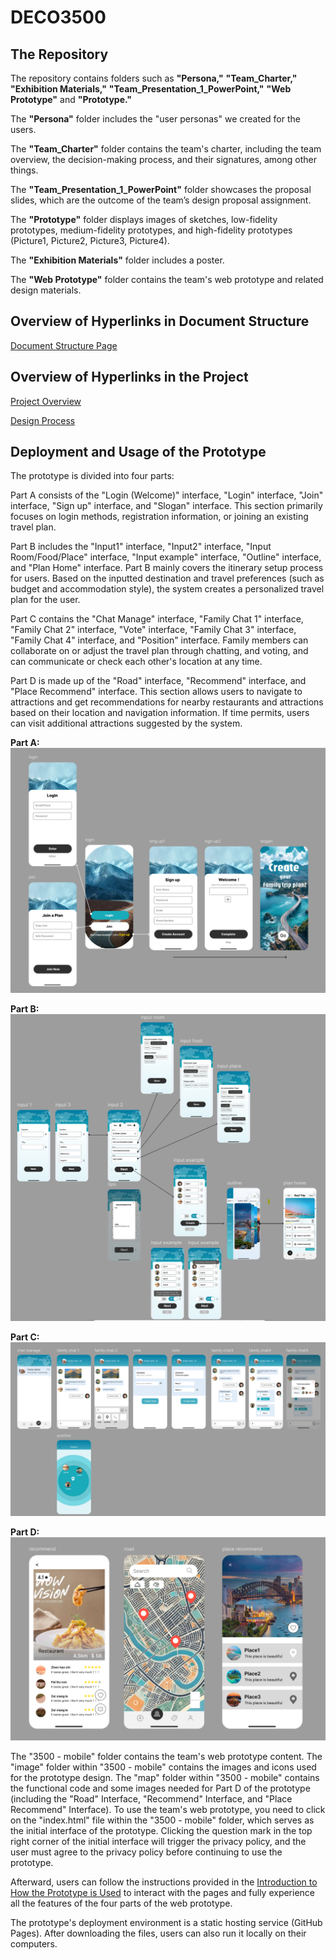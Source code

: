 # DECO3500
## The Repository 
The repository contains folders such as **"Persona,"** **"Team_Charter,"** **"Exhibition Materials,"**  **"Team_Presentation_1_PowerPoint,"** **"Web Prototype"**  and **"Prototype."** 

The **"Persona"** folder includes the "user personas" we created for the users. 

The **"Team_Charter"** folder contains the team's charter, including the team overview, the decision-making process, and their signatures, among other things. 

The **"Team_Presentation_1_PowerPoint"** folder showcases the proposal slides, which are the outcome of the team’s design proposal assignment. 

The **"Prototype"** folder displays images of sketches, low-fidelity prototypes, medium-fidelity prototypes, and high-fidelity prototypes (Picture1, Picture2, Picture3, Picture4).

The **"Exhibition Materials"** folder includes a poster.

The **"Web Prototype"** folder contains the team's web prototype and related design materials.

## Overview of Hyperlinks in Document Structure
[ Document Structure Page](https://github.com/vvvcccttt/DECO3500/wiki/Document-Structure-Page)


## Overview of Hyperlinks in the Project
[ Project Overview](https://github.com/vvvcccttt/DECO3500/wiki)

[Design Process](https://github.com/vvvcccttt/DECO3500/wiki/%22FamTrip%22-Design-Process)

## Deployment and Usage of the Prototype

The prototype is divided into four parts:

Part A consists of the "Login (Welcome)" interface, "Login" interface, "Join" interface, "Sign up" interface, and "Slogan" interface. This section primarily focuses on login methods, registration information, or joining an existing travel plan.

Part B includes the "Input1" interface, "Input2" interface, "Input Room/Food/Place" interface, "Input example" interface, "Outline" interface, and "Plan Home" interface. Part B mainly covers the itinerary setup process for users. Based on the inputted destination and travel preferences (such as budget and accommodation style), the system creates a personalized travel plan for the user.

Part C contains the "Chat Manage" interface, "Family Chat 1" interface, "Family Chat 2" interface, "Vote" interface, "Family Chat 3" interface, "Family Chat 4" interface, and "Position" interface. Family members can collaborate on or adjust the travel plan through chatting, and voting, and can communicate or check each other's location at any time.

Part D is made up of the "Road" interface, "Recommend" interface, and "Place Recommend" interface. This section allows users to navigate to attractions and get recommendations for nearby restaurants and attractions based on their location and navigation information. If time permits, users can visit additional attractions suggested by the system.

**Part A:**
![Part A](https://github.com/vvvcccttt/DECO3500/blob/main/prototype/Picture1.png)

**Part B:**
![Part B](https://github.com/vvvcccttt/DECO3500/blob/main/prototype/Picture2.png)

**Part C:**
![Part C](https://github.com/vvvcccttt/DECO3500/blob/main/prototype/Picture4.png)

**Part D:**
![Part D](https://github.com/vvvcccttt/DECO3500/blob/main/prototype/Picture3.png)



The "3500 - mobile" folder contains the team's web prototype content. The "image" folder within "3500 - mobile" contains the images and icons used for the prototype design. The "map" folder within "3500 - mobile" contains the functional code and some images needed for Part D of the prototype (including the "Road" Interface, "Recommend" Interface, and "Place Recommend" Interface). To use the team's web prototype, you need to click on the "index.html" file within the "3500 - mobile" folder, which serves as the initial interface of the prototype. Clicking the question mark in the top right corner of the initial interface will trigger the privacy policy, and the user must agree to the privacy policy before continuing to use the prototype.

Afterward, users can follow the instructions provided in the [Introduction to How the Prototype is Used](https://github.com/vvvcccttt/DECO3500/wiki/%22FamTrip%22-Design-Process#high-fidelity-prototypes) to interact with the pages and fully experience all the features of the four parts of the web prototype.

The prototype's deployment environment is a static hosting service (GitHub Pages). After downloading the files, users can also run it locally on their computers.
